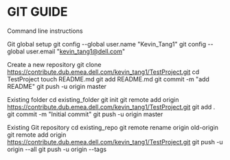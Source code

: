# GIT GUIDE


Command line instructions 


Git global setup
git config --global user.name "Kevin_Tang1"
git config --global user.email "kevin_tang1@dell.com"



Create a new repository
git clone https://contribute.dub.emea.dell.com/kevin_tang1/TestProject.git
cd TestProject
touch README.md
git add README.md
git commit -m "add README"
git push -u origin master



Existing folder
cd existing_folder
git init
git remote add origin https://contribute.dub.emea.dell.com/kevin_tang1/TestProject.git
git add .
git commit -m "Initial commit"
git push -u origin master



Existing Git repository
cd existing_repo
git remote rename origin old-origin
git remote add origin https://contribute.dub.emea.dell.com/kevin_tang1/TestProject.git
git push -u origin --all
git push -u origin --tags

